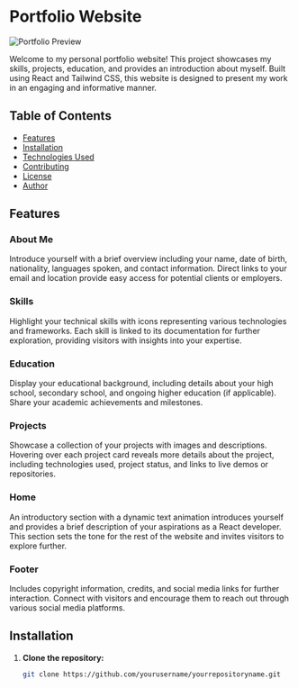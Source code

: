 # Portfolio Website

![Portfolio Preview](preview.png)

Welcome to my personal portfolio website! This project showcases my skills, projects, education, and provides an introduction about myself. Built using React and Tailwind CSS, this website is designed to present my work in an engaging and informative manner.

## Table of Contents

- [Features](#features)
- [Installation](#installation)
- [Technologies Used](#technologies-used)
- [Contributing](#contributing)
- [License](#license)
- [Author](#author)

## Features

### About Me

Introduce yourself with a brief overview including your name, date of birth, nationality, languages spoken, and contact information. Direct links to your email and location provide easy access for potential clients or employers.

### Skills

Highlight your technical skills with icons representing various technologies and frameworks. Each skill is linked to its documentation for further exploration, providing visitors with insights into your expertise.

### Education

Display your educational background, including details about your high school, secondary school, and ongoing higher education (if applicable). Share your academic achievements and milestones.

### Projects

Showcase a collection of your projects with images and descriptions. Hovering over each project card reveals more details about the project, including technologies used, project status, and links to live demos or repositories.

### Home

An introductory section with a dynamic text animation introduces yourself and provides a brief description of your aspirations as a React developer. This section sets the tone for the rest of the website and invites visitors to explore further.

### Footer

Includes copyright information, credits, and social media links for further interaction. Connect with visitors and encourage them to reach out through various social media platforms.

## Installation

1. **Clone the repository:**

   ```bash
   git clone https://github.com/yourusername/yourrepositoryname.git

